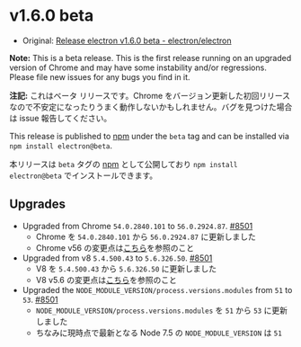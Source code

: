 # v1.6.0 beta

* Original: [Release electron v1.6.0 beta - electron/electron](https://github.com/electron/electron/releases/tag/v1.6.0)

**Note:** This is a beta release. This is the first release running on an upgraded version of Chrome and may have some instability and/or regressions. Please file new issues for any bugs you find in it.

**注記:** これはベータ リリースです。Chrome をバージョン更新した初回リリースなので不安定になったりうまく動作しないかもしれません。バグを見つけた場合は issue 報告してください。

This release is published to [npm](https://www.npmjs.com/package/electron) under the `beta` tag and can be installed via `npm install electron@beta`.

本リリースは `beta` タグの [npm](https://www.npmjs.com/package/electron) として公開しており `npm install electron@beta` でインストールできます。

## Upgrades

* Upgraded from Chrome `54.0.2840.101` to `56.0.2924.87`. [#8501](https://github.com/electron/electron/pull/8501)
  * Chrome を `54.0.2840.101` から `56.0.2924.87` に更新しました
  * Chrome v56 の変更点は[こちら](https://developers.google.com/web/updates/2017/01/nic56)を参照のこと
* Upgraded from v8 `5.4.500.43` to `5.6.326.50`. [#8501](https://github.com/electron/electron/pull/8501)
  * V8 を `5.4.500.43` から `5.6.326.50` に更新しました
  * V8 v5.6 の変更点は[こちら](http://v8project.blogspot.jp/2016/12/v8-release-56.html)を参照のこと
* Upgraded the `NODE_MODULE_VERSION/process.versions.modules` from `51` to `53`. [#8501](https://github.com/electron/electron/pull/8501)
  * `NODE_MODULE_VERSION/process.versions.modules` を `51` から `53` に更新しました
  * ちなみに現時点で最新となる Node 7.5 の `NODE_MODULE_VERSION` は `51`

